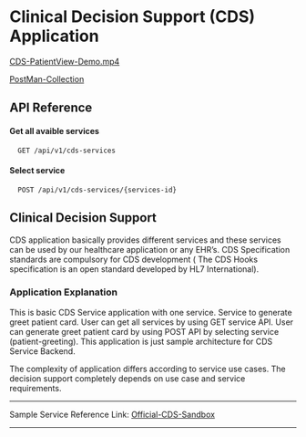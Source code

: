 # Clinical Decision Support (CDS) Application


[CDS-PatientView-Demo.mp4](https://drive.google.com/file/d/18Vgz10phZdKGyvlSXEuDIfGaE8TXP4bV/view?usp=sharing)


[PostMan-Collection](https://github.com/bhavesh-gaikwad/cds-service/tree/main/Postman-Collection)



## API Reference

#### Get all avaible services

```http
  GET /api/v1/cds-services
```


#### Select service

```http
  POST /api/v1/cds-services/{services-id}
```

## Clinical Decision Support
CDS application basically provides different services and these services can be used by our healthcare application or any EHR’s. CDS Specification standards are compulsory for CDS development ( The CDS Hooks specification is an open standard developed by HL7 International).


### Application Explanation
This is basic CDS Service application with one service. Service to generate greet patient card.
User can get all services by using GET service API. User can generate greet patient card by using POST API by selecting service (patient-greeting).
This application is just sample architecture for CDS Service Backend. 

The complexity of application differs according to service use cases.
The decision support completely depends on use case and service requirements.

___

Sample Service Reference Link:
[Official-CDS-Sandbox](http://sandbox.cds-hooks.org/)
 ___
